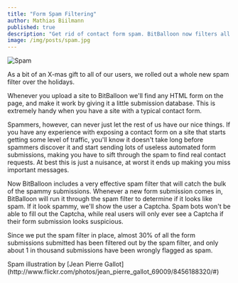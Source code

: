 ```yaml
---
title: "Form Spam Filtering"
author: Mathias Biilmann
published: true
description: "Get rid of contact form spam. BitBalloon now filters all form submissions."
image: /img/posts/spam.jpg
---
```


![Spam](/img/posts/spam.jpg)

As a bit of an X-mas gift to all of our users, we rolled out a whole new spam filter over the holidays.

Whenever you upload a site to BitBalloon we'll find any HTML form on the page, and make it work by giving it a little submission database. This is extremely handy when you have a site with a typical contact form.

Spammers, however, can never just let the rest of us have our nice things. If you have any experience with exposing a contact form on a site that starts getting some level of traffic, you'll know it doesn't take long before spammers discover it and start sending lots of useless automated form submissions, making you have to sift through the spam to find real contact requests. At best this is just a nuisance, at worst it ends up making you miss important messages.

Now BitBalloon includes a very effective spam filter that will catch the bulk of the spammy submissions. Whenever a new form submission comes in, BitBalloon will run it through the spam filter to determine if it looks like spam. If it look spammy, we'll show the user a Captcha. Spam bots won't be able to fill out the Captcha, while real users will only ever see a Captcha if their form submission looks suspicious.

Since we put the spam filter in place, almost 30% of all the form submissions submitted has been filtered out by the spam filter, and only about 1 in thousand submissions have been wrongly flagged as spam.

<smal>
  Spam illustration by [Jean Pierre Gallot](http://www.flickr.com/photos/jean_pierre_gallot_69009/8456188320/#)
</smal>